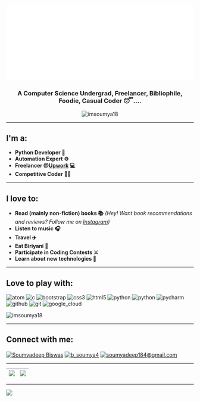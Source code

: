 <img src='https://github.com/imsoumya18/imsoumya18/raw/main/svg.svg'>

<h3 align="center">A Computer Science Undergrad, Freelancer, Bibliophile, Foodie, Casual Coder 😴....</h3>
<p align="center"> <img src="https://komarev.com/ghpvc/?username=imsoumya18&label=Profile%20views&color=0e75b6&style=flat" alt="imsoumya18" /> </p>

<hr>

## I'm a:
 - **Python Developer 🐍**
 - **Automation Expert ⚙️**
 - **Freelancer @[Upwork](https://www.upwork.com/o/profiles/users/~01dfd208b466fa8f0b/) 💻**
 - **Competitive Coder 🐱‍💻**

<hr>

## I love to:
 - **Read (mainly non-fiction) books 📚**
  *(Hey! Want book recommendations and reviews?*
  *Follow me on [Instagram](https://www.instagram.com/b_soumya4/))*
 - **Listen to music 🎧**
 - **Travel ✈️**
 - **Eat Biriyani 🤤**
 - **Participate in Coding Contests ⚔️**
 - **Learn about new technologies 🤔**

<hr>

## Love to play with:
<p align="left">
 <img src="https://upload.wikimedia.org/wikipedia/commons/e/e2/Atom_1.0_icon.png" alt="atom" width="50" height="50"/> 
 <img src="https://cdn.iconscout.com/icon/free/png-512/c-programming-569564.png" alt="c" width="50" height="50"/> 
 <img src="https://img.icons8.com/color/452/bootstrap.png" alt="bootstrap" width="50" height="50"/> 
 <img src="https://cdn3.iconfinder.com/data/icons/social-media-special/256/css3-512.png" alt="css3" width="45" height="45"/> 
 <img src="https://cdn1.iconfinder.com/data/icons/logotypes/32/badge-html-5-256.png" alt="html5" width="45" height="45"/> 
 <img src="https://cdn3.iconfinder.com/data/icons/logos-and-brands-adobe/512/267_Python-256.png" alt="python" width="45" height="45"/>
 <img src="https://img.icons8.com/color/452/selenium-test-automation.png" alt="python" width="53" height="53"/>
 <img src="https://upload.wikimedia.org/wikipedia/commons/thumb/1/1d/PyCharm_Icon.svg/768px-PyCharm_Icon.svg.png" alt="pycharm" width="45" height="45"/> 
 <img src="https://cdn-icons-png.flaticon.com/512/733/733553.png" alt="github" width="45" height="45"/> 
 <img src="https://upload.wikimedia.org/wikipedia/commons/thumb/3/3f/Git_icon.svg/146px-Git_icon.svg.png" alt="git" width="45" height="45">
 <img src="https://www.vectorlogo.zone/logos/google_cloud/google_cloud-icon.svg" alt="google_cloud" width="45" height="45"></p>

<img src="https://github-readme-stats.vercel.app/api/top-langs/?username=imsoumya18&theme=radical&text_color=fff&title_color=F58B02&icon_color=F58B02&layout=compact&hide_border=true" alt="imsoumya18" />

<hr>
 
## Connect with me:
<a href="https://www.linkedin.com/in/soumyadeep-biswas-4345a417b" target="blank"><img align="center" src="https://cdn-icons-png.flaticon.com/512/174/174857.png" alt="Soumyadeep Biswas" height="40" width="40" /></a>
<a href="https://www.instagram.com/b_soumya4" target="blank"><img align="center" src="https://cdn-icons-png.flaticon.com/512/2111/2111463.png" alt="b_soumya4" height="40" width="40" /></a>
<a href="mailto:soumyadeep184@gmail.com"><img align="center" src="https://cdn-icons-png.flaticon.com/512/5968/5968534.png" alt="soumyadeep184@gmail.com" height="40" width="40" /></a>

<hr>

|<img src="https://github-readme-stats.vercel.app/api?username=imsoumya18&show_icons=true&theme=radical&text_color=fff&title_color=F58B02&icon_color=F58B02&hide_border=true"/>|<img src="https://github-readme-streak-stats.herokuapp.com/?user=imsoumya18&theme=radical&text_color=fff&title_color=F58B02&icon_color=F58B02&hide_border=true"/>|
|--|--|

<hr>

<img src="https://activity-graph.herokuapp.com/graph?username=imsoumya18&theme=github&hide_border=true" />

